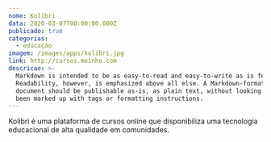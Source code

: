 ```yaml
---
nome: Kolibri
data: 2020-03-07T00:00:00.000Z
publicado: true
categorias:
  - educação
imagem: /images/apps/kolibri.jpg
link: http://cursos.moinho.com
descricao: >-
  Markdown is intended to be as easy-to-read and easy-to-write as is feasible.
  Readability, however, is emphasized above all else. A Markdown-formatted
  document should be publishable as-is, as plain text, without looking like it's
  been marked up with tags or formatting instructions.
---
```


Kolibri é uma plataforma de cursos online que disponibiliza uma tecnologia educacional de alta qualidade em comunidades.

